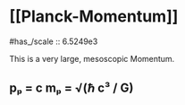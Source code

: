
# [[Planck-Momentum]] 

#has_/scale :: 6.5249e3 

This is a very large, mesoscopic Momentum.

## pₚ = c mₚ = √(ℏ c³ / G) 

